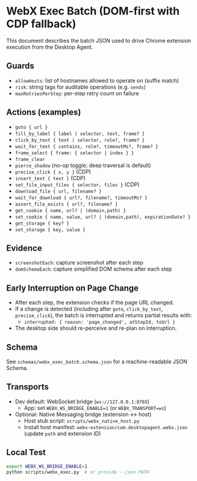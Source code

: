 # WebX Exec Batch (DOM-first with CDP fallback)

This document describes the batch JSON used to drive Chrome extension execution from the Desktop Agent.

## Guards
- `allowHosts`: list of hostnames allowed to operate on (suffix match)
- `risk`: string tags for auditable operations (e.g. `sends`)
- `maxRetriesPerStep`: per-step retry count on failure

## Actions (examples)
- `goto { url }`
- `fill_by_label { label | selector, text, frame? }`
- `click_by_text { text | selector, role?, frame? }`
- `wait_for_text { contains, role?, timeoutMs?, frame? }`
- `frame_select { frame: { selector | index } }`
- `frame_clear`
- `pierce_shadow` (no-op toggle; deep traversal is default)
- `precise_click { x, y }` (CDP)
- `insert_text { text }` (CDP)
- `set_file_input_files { selector, files }` (CDP)
- `download_file { url, filename? }`
- `wait_for_download { url?, filename?, timeoutMs? }`
- `assert_file_exists { url?, filename? }`
- `get_cookie { name, url? | (domain,path) }`
- `set_cookie { name, value, url? | (domain,path), expirationDate? }`
- `get_storage { key? }`
- `set_storage { key, value }`

## Evidence
- `screenshotEach`: capture screenshot after each step
- `domSchemaEach`: capture simplified DOM schema after each step

## Early Interruption on Page Change
- After each step, the extension checks if the page URL changed.
- If a change is detected (including after `goto`, `click_by_text`, `precise_click`), the batch is interrupted and returns partial results with:
  - `interrupted: { reason: 'page_changed', atStepId, toUrl }`
- The desktop side should re-perceive and re-plan on interruption.

## Schema
See `schemas/webx_exec_batch.schema.json` for a machine-readable JSON Schema.

## Transports
- Dev default: WebSocket bridge (`ws://127.0.0.1:8765`)
  - App: set `WEBX_WS_BRIDGE_ENABLE=1` (or `WEBX_TRANSPORT=ws`)
- Optional: Native Messaging bridge (extension <-> host)
  - Host stub script: `scripts/webx_native_host.py`
  - Install host manifest: `webx-extension/com.desktopagent.webx.json` (update `path` and extension ID)

## Local Test
```bash
export WEBX_WS_BRIDGE_ENABLE=1
python scripts/webx_exec.py  # or provide --json PATH
```
